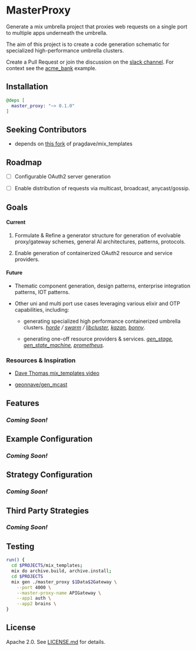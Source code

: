 # MasterProxy

Generate a mix umbrella project that proxies web requests on a single port to multiple apps underneath the umbrella.

The aim of this project is to create a code generation schematic for specialized high-performance umbrella clusters.

Create a Pull Request or join the discussion on the [slack channel](https://join.slack.com/t/masterproxy/shared_invite/enQtNTQxNDYxMjM1MTI3LTM1Y2U3OTZkZTI5ZTlhZThiMjJhYTVjYTdiM2QzMTIzZjYyZjY5MDQ0NzU3MWI0OTVjZDc0NjMwNmE4NDcxNGQ). For context see the [acme_bank](https://github.com/wojtekmach/acme_bank) example.

## Installation

```elixir
@deps [
  master_proxy: "~> 0.1.0"
]
```

## Seeking Contributors

  - depends on [this fork](https://github.com/ericsteen/mix_templates) of pragdave/mix_templates
## Roadmap
- [ ] Configurable OAuth2 server generation

- [ ] Enable distribution of requests via multicast, broadcast, anycast/gossip.

## Goals

#### Current
1. Formulate & Refine a generator structure for generation of evolvable proxy/gateway schemes, general AI architectures, patterns, protocols.

2. Enable generation of containerized OAuth2 resource and service providers.

#### Future
- Thematic component generation,  design patterns, enterprise integration patterns, IOT patterns.

- Other uni and multi port use cases leveraging various elixir and OTP capabilities, including:

  - generating specialized high performance containerized umbrella clusters. *[horde](https://github.com/derekkraan/horde) / [swarm](https://github.com/bitwalker/swarm) / [libcluster](https://github.com/bitwalker/libcluster), [kazan](https://github.com/obmarg/kazan), [bonny](https://github.com/coryodaniel/bonny)*.

  - generating one-off resource providers & services.  *[gen_stage](https://github.com/elixir-lang/gen_stage), [gen_state_machine](https://github.com/ericentin/gen_state_machine), [prometheus](https://github.com/deadtrickster/prometheus.erl)*.

### Resources & Inspiration
- [Dave Thomas mix_templates video](https://pragdave.me/blog/2017/04/18/elixir-project-generator.html)

- [geonnave/gen_mcast](https://github.com/geonnave/gen_mcast)

## Features

### _Coming Soon!_

## Example Configuration

### _Coming Soon!_

## Strategy Configuration

### _Coming Soon!_

## Third Party Strategies

### _Coming Soon!_

## Testing
```bash
run() {
  cd $PROJECTS/mix_templates;
  mix do archive.build, archive.install;
  cd $PROJECTS
  mix gen ./master_proxy $1Data$2Gateway \
    --port 4000 \
    --master-proxy-name APIGateway \
    --app1 auth \
    --app2 brains \
}
```

## License

Apache 2.0. See [LICENSE.md](LICENSE.md) for details.
